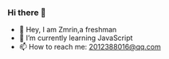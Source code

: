 ### Hi there 👋

- 🔭 Hey, I am Zmrin,a freshman
- 🌱 I’m currently learning JavaScript
- 📫 How to reach me: 2012388016@qq.com

